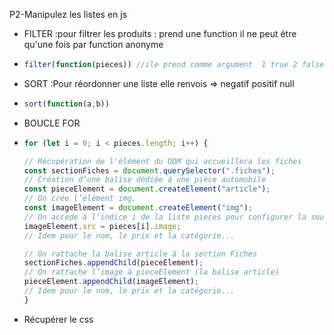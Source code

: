P2-Manipulez les listes en js

* FILTER :pour filtrer les produits   : prend une function il ne peut être qu'une fois  par function anonyme
* ```js
  filter(function(pieces)) //ile prend comme argument  1 true 2 false 
  ```
* SORT :Pour réordonner une liste elle renvois =>  negatif positif  null
* ```js
  sort(function(a,b))
  ```
* BOUCLE FOR
* ```js
  for (let i = 0; i < pieces.length; i++) {

  // Récupération de l'élément du DOM qui accueillera les fiches
  const sectionFiches = document.querySelector(".fiches");
  // Création d’une balise dédiée à une pièce automobile
  const pieceElement = document.createElement("article");
  // On crée l’élément img.
  const imageElement = document.createElement("img");
  // On accède à l’indice i de la liste pieces pour configurer la source de l’image.
  imageElement.src = pieces[i].image;
  // Idem pour le nom, le prix et la catégorie...

  // On rattache la balise article à la section Fiches
  sectionFiches.appendChild(pieceElement);
  // On rattache l’image à pieceElement (la balise article)
  pieceElement.appendChild(imageElement);
  // Idem pour le nom, le prix et la catégorie...
  }
  ```
* Récupérer le css
